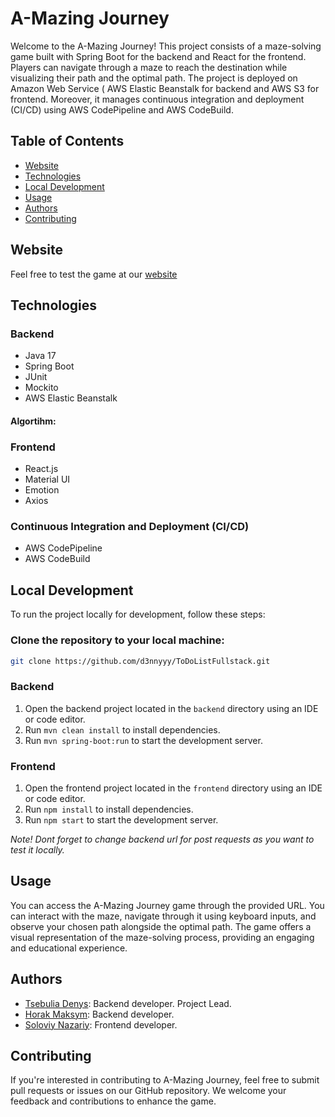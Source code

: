 # A-Mazing Journey

Welcome to the A-Mazing Journey! This project consists of a maze-solving game built with Spring Boot for the backend and React for the frontend. Players can navigate through a maze to reach the destination while visualizing their path and the optimal path. The project is deployed on Amazon Web Service ( AWS Elastic Beanstalk for backend and AWS S3 for frontend. Moreover, it manages continuous integration and deployment (CI/CD) using AWS CodePipeline and AWS CodeBuild.

## Table of Contents

- [Website](#website)
- [Technologies](#technologies)
- [Local Development](#local-development)
- [Usage](#usage)
- [Authors](#authors)
- [Contributing](#contributing)

## Website

Feel free to test the game at our [website](http://a-mazing-journey.s3-website.eu-central-1.amazonaws.com/)

## Technologies

  ### Backend

  - Java 17
  - Spring Boot
  - JUnit
  - Mockito
  - AWS Elastic Beanstalk

  #### Algortihm: 


  
  ### Frontend

  - React.js
  - Material UI
  - Emotion
  - Axios

  ### Continuous Integration and Deployment (CI/CD)

  - AWS CodePipeline
  - AWS CodeBuild

## Local Development

To run the project locally for development, follow these steps:

### Clone the repository to your local machine:

```bash
git clone https://github.com/d3nnyyy/ToDoListFullstack.git
```

### Backend

1. Open the backend project located in the `backend` directory using an IDE or code editor.
2. Run `mvn clean install` to install dependencies.
3. Run `mvn spring-boot:run` to start the development server.

### Frontend

1. Open the frontend project located in the `frontend` directory using an IDE or code editor.
2. Run `npm install` to install dependencies.
3. Run `npm start` to start the development server.

*Note! Dont forget to change backend url for post requests as you want to test it locally.*

## Usage

You can access the A-Mazing Journey game through the provided URL. You can interact with the maze, navigate through it using keyboard inputs, and observe your chosen path alongside the optimal path. The game offers a visual representation of the maze-solving process, providing an engaging and educational experience.

## Authors

- [Tsebulia Denys](https://github.com/d3nnyyy): Backend developer. Project Lead.
- [Horak Maksym](https://github.com/hurrr1cane): Backend developer.
- [Soloviy Nazariy](https://github.com/N1tingale): Frontend developer.

## Contributing

If you're interested in contributing to A-Mazing Journey, feel free to submit pull requests or issues on our GitHub repository. We welcome your feedback and contributions to enhance the game.

